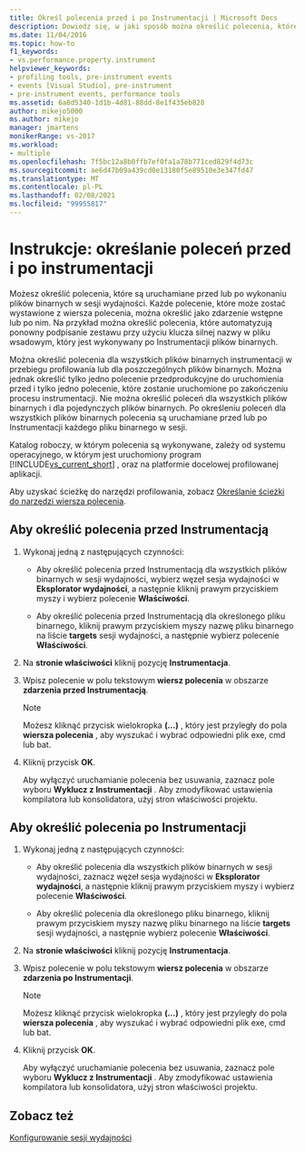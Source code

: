 ```yaml
---
title: Określ polecenia przed i po Instrumentacji | Microsoft Docs
description: Dowiedz się, w jaki sposób można określić polecenia, które są uruchamiane przed lub po plikach binarnych w sesji wydajności.
ms.date: 11/04/2016
ms.topic: how-to
f1_keywords:
- vs.performance.property.instrument
helpviewer_keywords:
- profiling tools, pre-instrument events
- events [Visual Studio], pre-instrument
- pre-instrument events, performance tools
ms.assetid: 6a8d5340-1d1b-4d81-88dd-8e1f435eb828
author: mikejo5000
ms.author: mikejo
manager: jmartens
monikerRange: vs-2017
ms.workload:
- multiple
ms.openlocfilehash: 7f5bc12a8b0ffb7ef0fa1a78b771ced829f4d73c
ms.sourcegitcommit: ae6d47b09a439cd0e13180f5e89510e3e347fd47
ms.translationtype: MT
ms.contentlocale: pl-PL
ms.lasthandoff: 02/08/2021
ms.locfileid: "99955817"
---
```

# <a name="how-to-specify-pre--and-post-instrument-commands"></a>Instrukcje: określanie poleceń przed i po instrumentacji

Możesz określić polecenia, które są uruchamiane przed lub po wykonaniu plików binarnych w sesji wydajności. Każde polecenie, które może zostać wystawione z wiersza polecenia, można określić jako zdarzenie wstępne lub po nim. Na przykład można określić polecenia, które automatyzują ponowny podpisanie zestawu przy użyciu klucza silnej nazwy w pliku wsadowym, który jest wykonywany po Instrumentacji plików binarnych.

Można określić polecenia dla wszystkich plików binarnych instrumentacji w przebiegu profilowania lub dla poszczególnych plików binarnych. Można jednak określić tylko jedno polecenie przedprodukcyjne do uruchomienia przed i tylko jedno polecenie, które zostanie uruchomione po zakończeniu procesu instrumentacji. Nie można określić poleceń dla wszystkich plików binarnych i dla pojedynczych plików binarnych. Po określeniu poleceń dla wszystkich plików binarnych polecenia są uruchamiane przed lub po Instrumentacji każdego pliku binarnego w sesji.

Katalog roboczy, w którym polecenia są wykonywane, zależy od systemu operacyjnego, w którym jest uruchomiony program [!INCLUDE[vs_current_short](../code-quality/includes/vs_current_short_md.md)] , oraz na platformie docelowej profilowanej aplikacji.

Aby uzyskać ścieżkę do narzędzi profilowania, zobacz [Określanie ścieżki do narzędzi wiersza polecenia](../profiling/specifying-the-path-to-profiling-tools-command-line-tools.md).

## <a name="to-specify-pre-instrument-commands"></a>Aby określić polecenia przed Instrumentacją

1. Wykonaj jedną z następujących czynności:

    - Aby określić polecenia przed Instrumentacją dla wszystkich plików binarnych w sesji wydajności, wybierz węzeł sesja wydajności w **Eksplorator wydajności**, a następnie kliknij prawym przyciskiem myszy i wybierz polecenie **Właściwości**.

    - Aby określić polecenia przed Instrumentacją dla określonego pliku binarnego, kliknij prawym przyciskiem myszy nazwę pliku binarnego na liście **targets** sesji wydajności, a następnie wybierz polecenie **Właściwości**.

2. Na **stronie właściwości** kliknij pozycję **Instrumentacja**.

3. Wpisz polecenie w polu tekstowym **wiersz polecenia** w obszarze **zdarzenia przed Instrumentacją**.

    > [!NOTE]
    > Możesz kliknąć przycisk wielokropka **(...)** , który jest przyległy do pola **wiersza polecenia** , aby wyszukać i wybrać odpowiedni plik exe, cmd lub bat.

4. Kliknij przycisk **OK**.

     Aby wyłączyć uruchamianie polecenia bez usuwania, zaznacz pole wyboru **Wyklucz z Instrumentacji** . Aby zmodyfikować ustawienia kompilatora lub konsolidatora, użyj stron właściwości projektu.

## <a name="to-specify-post-instrument-commands"></a>Aby określić polecenia po Instrumentacji

1. Wykonaj jedną z następujących czynności:

    - Aby określić polecenia dla wszystkich plików binarnych w sesji wydajności, zaznacz węzeł sesja wydajności w **Eksplorator wydajności**, a następnie kliknij prawym przyciskiem myszy i wybierz polecenie **Właściwości**.

    - Aby określić polecenia dla określonego pliku binarnego, kliknij prawym przyciskiem myszy nazwę pliku binarnego na liście **targets** sesji wydajności, a następnie wybierz polecenie **Właściwości**.

2. Na **stronie właściwości** kliknij pozycję **Instrumentacja**.

3. Wpisz polecenie w polu tekstowym **wiersz polecenia** w obszarze **zdarzenia po Instrumentacji**.

    > [!NOTE]
    > Możesz kliknąć przycisk wielokropka **(...)** , który jest przyległy do pola **wiersza polecenia** , aby wyszukać i wybrać odpowiedni plik exe, cmd lub bat.

4. Kliknij przycisk **OK**.

     Aby wyłączyć uruchamianie polecenia bez usuwania, zaznacz pole wyboru **Wyklucz z Instrumentacji** . Aby zmodyfikować ustawienia kompilatora lub konsolidatora, użyj stron właściwości projektu.

## <a name="see-also"></a>Zobacz też

[Konfigurowanie sesji wydajności](../profiling/configuring-performance-sessions.md)
